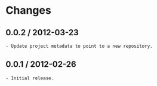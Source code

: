 # Changes

## 0.0.2 / 2012-03-23

    - Update project metadata to point to a new repository.

## 0.0.1 / 2012-02-26

    - Initial release.
